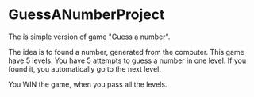 # GuessANumberProject

The is simple version of game "Guess a number".

The idea is to found a number, generated from the computer. 
This game have 5 levels. You have 5 attempts to guess a number in one level.
If you found it, you automatically go to the next level.

You WIN the game, when you pass all the levels.
